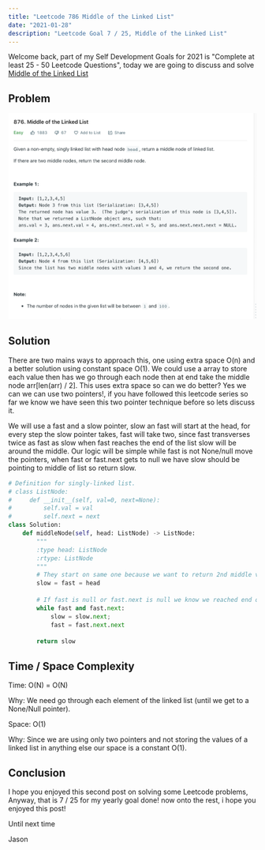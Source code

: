 ```yaml
---
title: "Leetcode 786 Middle of the Linked List"
date: "2021-01-28"
description: "Leetcode Goal 7 / 25, Middle of the Linked List"
---
```


Welcome back, part of my Self Development Goals for 2021 is "Complete at least 25 - 50 Leetcode Questions", today we are going to discuss and solve [Middle of the Linked List](https://leetcode.com/problems/middle-of-the-linked-list/)

## Problem

![Middle Linked List](./images/middle-linked-list.png)

## Solution

There are two mains ways to approach this, one using extra space O(n) and a better solution using constant space O(1). We could use a array to store each value then has we go through each node then at end take the middle node arr[len(arr) / 2]. This uses extra space so can we do better? Yes we can we can use two pointers!, if you have followed this leetcode series so far we know we have seen this two pointer technique before so lets discuss it.

We will use a fast and a slow pointer, slow an fast will start at the head, for every step the slow pointer takes, fast will take two, since fast transverses twice as fast as slow when fast reaches the end of the list slow will be around the middle. Our logic will be simple while fast is not None/null move the pointers, when fast or fast.next gets to null we have slow should be pointing to middle of list so return slow.

```py
# Definition for singly-linked list.
# class ListNode:
#     def __init__(self, val=0, next=None):
#         self.val = val
#         self.next = next
class Solution:
    def middleNode(self, head: ListNode) -> ListNode:
        """
        :type head: ListNode
        :rtype: ListNode
        """
        # They start on same one because we want to return 2nd middle value incase there are two.
        slow = fast = head

        # If fast is null or fast.next is null we know we reached end of list
        while fast and fast.next:
            slow = slow.next;
            fast = fast.next.next

        return slow
```

## Time / Space Complexity

Time: O(N) = O(N)

Why: We need go through each element of the linked list (until we get to a None/Null pointer).

Space: O(1)

Why: Since we are using only two pointers and not storing the values of a linked list in anything else our space is a constant O(1).

## Conclusion

I hope you enjoyed this second post on solving some Leetcode problems, Anyway, that is 7 / 25 for my yearly goal done! now onto the rest, i hope you enjoyed this post!

Until next time

Jason
